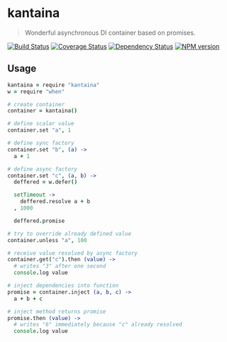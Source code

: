 # kantaina

> Wonderful asynchronous DI container based on promises.

[![Build Status](https://travis-ci.org/rithis/kantaina.png?branch=master)](https://travis-ci.org/rithis/kantaina)
[![Coverage Status](https://coveralls.io/repos/rithis/kantaina/badge.png?branch=master)](https://coveralls.io/r/rithis/kantaina?branch=master)
[![Dependency Status](https://gemnasium.com/rithis/kantaina.png)](https://gemnasium.com/rithis/kantaina)
[![NPM version](https://badge.fury.io/js/kantaina.png)](http://badge.fury.io/js/kantaina)

## Usage

```coffee
kantaina = require "kantaina"
w = require "when"

# create container
container = kantaina()

# define scalar value
container.set "a", 1

# define sync factory
container.set "b", (a) ->
  a + 1

# define async factory
container.set "c", (a, b) ->
  deffered = w.defer()

  setTimeout ->
    deffered.resolve a + b
  , 1000

  deffered.promise

# try to override already defined value
container.unless "a", 100

# receive value resolved by async factory
container.get("c").then (value) ->
  # writes "3" after one second
  console.log value

# inject dependencies into function
promise = container.inject (a, b, c) ->
  a + b + c

# inject method returns promise
promise.then (value) ->
  # writes "6" immediately because "c" already resolved
  console.log value
```
